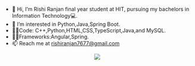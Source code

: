 - 👋 Hi, I’m Rishi Ranjan final year student at HIT, pursuing my bachelors in Information Technology💻.
- 👀 I’m interested in Python,Java,Spring Boot.
- 👩‍💻Code: C++,Python,HTML,CSS,TypeScript,Java,and MySQL.
- 🐱‍👤Frameworks:Angular,Spring.
- 📫 Reach me at rishiranjan7677@gmail.com

<!---
rishi7677/rishi7677 is a ✨ special ✨ repository because its `README.md` (this file) appears on your GitHub profile.
You can click the Preview link to take a look at your changes.
--->

<p align="center"><img src="https://github-readme-stats.vercel.app/api?username=rishi7677&show_icons=true"></p>

<a herf="https://www.linkedin.com/in/rishiranjan7677/" target="_blank" >
  
  
  <!--<img src="https://img.icons8.com/color/48/000000/linkedin.svg"  height="30" width="30"></a>-->
